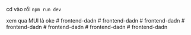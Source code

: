 cd vào rồi `npm run dev`

xem qua MUI là oke 
#   f r o n t e n d - d a d n  
 #   f r o n t e n d - d a d n  
 #   f r o n t e n d - d a d n  
 #   f r o n t e n d - d a d n  
 #   f r o n t e n d - d a d n  
 #   f r o n t e n d - d a d n  
 #   f r o n t e n d - d a d n  
 